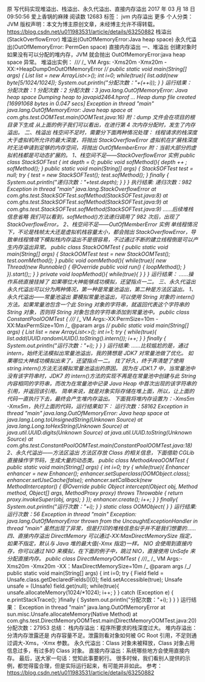原 写代码实现堆溢出、栈溢出、永久代溢出、直接内存溢出 2017 年 03 月 18 日 09:50:56 爱上香锅的麻辣 阅读数 12683 标签： jvm 内存溢出 更多 个人分类： JVM 版权声明：本文为博主原创文章，未经博主允许不得转载。 https://blog.csdn.net/u011983531/article/details/63250882 栈溢出(StackOverflowError) 堆溢出(OutOfMemoryError:Java heap space) 永久代溢出(OutOfMemoryError: PermGen space) 直接内存溢出 一、堆溢出 创建对象时如果没有可以分配的堆内存，JVM 就会抛出 OutOfMemoryError:java heap space 异常。 堆溢出实例： //_/_ /_ VM Args: -Xms20m -Xmx20m -XX:+HeapDumpOnOutOfMemoryError /_/ public static void main(String[] args) { List list = new ArrayList<>(); int i=0; while(true){ list.add(new byte[5/*1024/*1024]); System.out.println("分配次数："+(++i)); } } 运行结果： 分配次数：1 分配次数：2 分配次数：3 java.lang.OutOfMemoryError: Java heap space Dumping heap to java*pid2464.hprof ... Heap dump file created [16991068 bytes in 0.047 secs] Exception in thread "main" java.lang.OutOfMemoryError: Java heap space at com.ghs.test.OOMTest.main(OOMTest.java:16) 附：dump 文件会在项目的根目录下生成 从上面的例子我们可以看出，在进行第 4 次内存分配时，发生了内存溢出。 二、栈溢出 栈空间不足时，需要分下面两种情况处理： 线程请求的栈深度大于虚拟机所允许的最大深度，将抛出 StackOverflowError 虚拟机在扩展栈深度时无法申请到足够的内存空间，将抛出 OutOfMemberError 附：当前大部分的虚拟机栈都是可动态扩展的。 1、栈空间不足——StackOverflowError 实例 public class StackSOFTest { int depth = 0; public void sofMethod(){ depth ++ ; sofMethod(); } public static void main(String[] args) { StackSOFTest test = null; try { test = new StackSOFTest(); test.sofMethod(); } finally { System.out.println("递归次数："+test.depth); } } } 执行结果: 递归次数：982 Exception in thread "main" java.lang.StackOverflowError at com.ghs.test.StackSOFTest.sofMethod(StackSOFTest.java:8) at com.ghs.test.StackSOFTest.sofMethod(StackSOFTest.java:9) at com.ghs.test.StackSOFTest.sofMethod(StackSOFTest.java:9) ……后续堆栈信息省略 我们可以看到，sofMethod()方法递归调用了 982 次后，出现了 StackOverflowError。 2、栈空间不足——OutOfMemberError 实例 单线程情况下，不论是栈帧太大还是虚拟机栈容量太小，都会抛出 StackOverflowError，导致单线程情境下模拟栈内存溢出不是很容易，不过通过不断的建立线程倒是可以产生内存溢出异常。 public class StackOOMTest { public static void main(String[] args) { StackOOMTest test = new StackOOMTest(); test.oomMethod(); } public void oomMethod(){ while(true){ new Thread(new Runnable() { @Override public void run() { loopMethod(); } }).start();; } } private void loopMethod(){ while(true){ } } } 运行结果： ……操作系统直接挂掉了 如果哪位大神能够成功模拟，还望指点一二。 三、永久代溢出 永久代溢出可以分为两种情况，第一种是常量池溢出，第二种是方法区溢出。 1、永久代溢出——常量池溢出 要模拟常量池溢出，可以使用 String 对象的 intern()方法。如果常量池包含一个此 String 对象的字符串，就返回代表这个字符串的 String 对象，否则将 String 对象包含的字符串添加到常量池中。 public class ConstantPoolOOMTest { //*/_ /_ VM Args:-XX:PermSize=10m -XX:MaxPermSize=10m /_ @param args /_/ public static void main(String[] args) { List list = new ArrayList<>(); int i=1; try { while(true){ list.add(UUID.randomUUID().toString().intern()); i++; } } finally { System.out.println("运行次数："+i); } } } 运行结果: ……比较尴尬的是，通过 intern，始终无法模拟出常量池溢出，我的猜想是 JDK7 对常量池做了优化。 如果哪位大神成功模拟出来了，还望指点一二。 找了好久，终于弄清楚了使用 string.intern()方法无法模拟常量池溢出的原因。 因为在 JDK1.7 中，当常量池中没有该字符串时，JDK7 的 intern()方法的实现不再是在常量池中创建与此 String 内容相同的字符串，而改为在常量池中记录 Java Heap 中首次出现的该字符串的引用，并返回该引用。 简单来说，就是对象实际存储在堆上面，所以，让上面的代码一直执行下去，最终会产生堆内存溢出。 下面我将堆内存设置为：-Xms5m -Xmx5m，执行上面的代码，运行结果如下： 运行次数：58162 Exception in thread "main" java.lang.OutOfMemoryError: Java heap space at java.lang.Long.toUnsignedString(Unknown Source) at java.lang.Long.toHexString(Unknown Source) at java.util.UUID.digits(Unknown Source) at java.util.UUID.toString(Unknown Source) at com.ghs.test.ConstantPoolOOMTest.main(ConstantPoolOOMTest.java:18) 2、永久代溢出——方法区溢出 方法区存放 Class 的相关信息，下面借助 CGLib 直接操作字节码，生成大量的动态类。 public class MethodAreaOOMTest { public static void main(String[] args) { int i=0; try { while(true){ Enhancer enhancer = new Enhancer(); enhancer.setSuperclass(OOMObject.class); enhancer.setUseCache(false); enhancer.setCallback(new MethodInterceptor() { @Override public Object intercept(Object obj, Method method, Object[] args, MethodProxy proxy) throws Throwable { return proxy.invokeSuper(obj, args); } }); enhancer.create(); i++; } } finally{ System.out.println("运行次数："+i); } } static class OOMObject{ } } 运行结果: 运行次数：56 Exception in thread "main" Exception: java.lang.OutOfMemoryError thrown from the UncaughtExceptionHandler in thread "main" 虽然出现了异常，但是打印的堆栈信息似乎并不是我们想要的…… 四、直接内存溢出 DirectMemory 可以通过-XX:MaxDirectMemorySize 指定，如果不指定，默认与 Java 堆的最大值(-Xmx 指定)一样。 NIO 会使用到直接内存，你可以通过 NIO 来模拟，在下面的例子中，跳过 NIO，直接使用 UnSafe 来分配直接内存。 public class DirectMemoryOOMTest { //_/_ /_ VM Args:-Xms20m -Xmx20m -XX：MaxDirectMemorySize=10m /_ @param args /\_/ public static void main(String[] args) { int i=0; try { Field field = Unsafe.class.getDeclaredFields()[0]; field.setAccessible(true); Unsafe unsafe = (Unsafe) field.get(null); while(true){ unsafe.allocateMemory(1024/\*1024); i++; } } catch (Exception e) { e.printStackTrace(); }finally { System.out.println("分配次数："+i); } } } 运行结果： Exception in thread "main" java.lang.OutOfMemoryError at sun.misc.Unsafe.allocateMemory(Native Method) at com.ghs.test.DirectMemoryOOMTest.main(DirectMemoryOOMTest.java:20) 分配次数：27953 总结： 栈内存溢出：程序所要求的栈深度过大。 堆内存溢出： 分清内存泄露还是 内存容量不足。泄露则看对象如何被 GC Root 引用，不足则通过调大-Xms，-Xmx 参数。 永久代溢出：Class 对象未被释放，Class 对象占用信息过多，有过多的 Class 对象。 直接内存溢出：系统哪些地方会使用直接内存。 最后，送大家一句话：觉知此事要躬行。 很多时候，我们看别人提供的示例，都觉得蛮合理，但是实际运行起来，有可能并非如此。 参考： https://blog.csdn.net/u011983531/article/details/63250882
